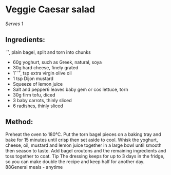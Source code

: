 
# Veggie Caesar salad
_Serves 1_
## Ingredients:
˜˚˛ plain bagel, split and torn into chunks
* 60g yoghurt, such as Greek, natural, soya
* 30g hard cheese, finely grated
* 1ˆ˜˚˛ tsp extra virgin olive oil
* 1 tsp Dijon mustard
* Squeeze of lemon juice
* Salt and pepper6 leaves baby gem or cos lettuce, torn
* 30g firm tofu, diced
* 3 baby carrots, thinly sliced
* 6 radishes, thinly sliced
## Method:
Preheat the oven to 180°C. Put the torn bagel pieces on a 
baking tray and bake for 15 minutes until crisp then set aside to 
cool.
Whisk the yoghurt, cheese, oil, mustard and lemon juice 
together in a large bowl until smooth then season to taste. Add 
bagel croutons and the remaining ingredients and toss together 
to coat.
Tip
The dressing keeps for up to 3 days in the fridge, so you can 
make double the recipe and keep half for another day.
88General meals - anytime

